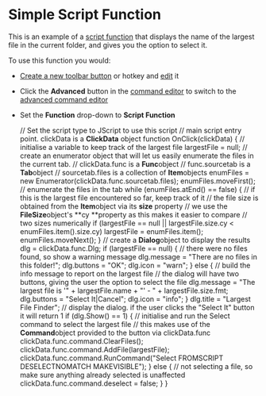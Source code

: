 # Simple Script Function

This is an example of a [script function](../script_functions.md) that displays the name of the largest file in the current folder, and gives you the option to select it.

To use this function you would:

- [Create a new toolbar button](/Manual/customize/creating_your_own_buttons/README.md) or hotkey and [edit](/Manual/customize/creating_your_own_buttons/editing_the_toolbar/README.md) it
- Click the **Advanced** button in the [command editor](/Manual/customize/creating_your_own_buttons/command_editor/README.md) to switch to the [advanced command editor](/Manual/customize/creating_your_own_buttons/command_editor/advanced_command_editor.md)
- Set the **Function** drop-down to **Script Function**

    // Set the script type to JScript to use this script
    // main script entry point. clickData is a **ClickData** object
    function OnClick(clickData) {
    // initialise a variable to keep track of the largest file
    largestFile = null;
    // create an enumerator object that will let us easily enumerate the files in the current tab.
    // clickData.func is a **Func**object
    // func.sourcetab is a **Tab**object
    // sourcetab.files is a collection of **Item**objects
    enumFiles = new Enumerator(clickData.func.sourcetab.files);
    enumFiles.moveFirst();
    // enumerate the files in the tab
    while (enumFiles.atEnd() == false) {
    // if this is the largest file encountered so far, keep track of it
    // the file size is obtained from the **Item**object via its **size** property
    // we use the **FileSize**object's **cy **property as this makes it easier to compare
    // two sizes numerically
    if (largestFile == null || largestFile.size.cy < enumFiles.item().size.cy)
    largestFile = enumFiles.item();
    enumFiles.moveNext();
    }
    // create a **Dialog**object to display the results
    dlg = clickData.func.Dlg;
    if (largestFile == null) {
    // there were no files found, so show a warning message
    dlg.message = "There are no files in this folder!";
    dlg.buttons = "OK";
    dlg.icon = "warn";
    }
    else {
    // build the info message to report on the largest file
    // the dialog will have two buttons, giving the user the option to select the file
    dlg.message = "The largest file is '" + largestFile.name + "' - " + largestFile.size.fmt;
    dlg.buttons = "Select It|Cancel";
    dlg.icon = "info";
    }
    dlg.title = "Largest File Finder";
    // display the dialog. if the user clicks the "Select It" button it will return 1
    if (dlg.Show() == 1) {
    // initialise and run the Select command to select the largest file
    // this makes use of the **Command**object provided to the button via clickData.func
    clickData.func.command.ClearFiles();
    clickData.func.command.AddFile(largestFile);
    clickData.func.command.RunCommand("Select FROMSCRIPT DESELECTNOMATCH MAKEVISIBLE");
    }
    else {
    // not selecting a file, so make sure anything already selected is unaffected
    clickData.func.command.deselect = false;
    }
    }
